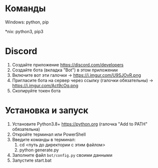 # Команды
Windows: python, pip

*nix: python3, pip3

# Discord
1. Создайте приложение https://discord.com/developers
2. Создайте бота (вкладка "Bot") в этом приложении
3. Включите вот эти галочки -> https://i.imgur.com/U9SJOvR.png
4. Пригласите бота на сервер через ссылку (галочки обязательны) -> https://i.imgur.com/Act9cOq.png
5. Скопируйте токен бота

# Установка и запуск
1. Установите Python3.8+ https://python.org (галочка "Add to PATH" обязательна)
2. Откройте терминал или PowerShell
3. Введите команды в терминал:
   1. cd <путь до директории с этим файлом>
   2. python generate.py
4. Заполните файл `bot/config.py` своими данными
5. Запустите start.bat